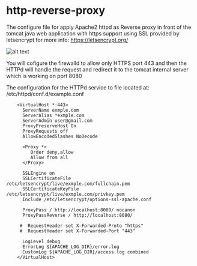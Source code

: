 # http-reverse-proxy

The configure file for apply Apache2 httpd as Reverse proxy in front of the tomcat java web application with https support using SSL provided by letsencrypt for more info: https://letsencrypt.org/

![alt text](https://letsencrypt.org/images/le-logo-twitter.png)

You will cofigure the firewalld to allow only HTTPS port 443 and then the HTTPd will handle the request and redirect it to the tomcat internal server which is working on port 8080

The configuration for the HTTPd service to file located at: /etc/httpd/conf.d/example.conf


        <VirtualHost *:443>
          ServerName exmple.com
          ServerAlias *exmple.com
          ServerAdmin user@gmail.com
          ProxyPreserveHost On
          ProxyRequests off
          AllowEncodedSlashes NoDecode

          <Proxy *>
             Order deny,allow
             Allow from all 
          </Proxy>

          SSLEngine on
          SSLCertificateFile /etc/letsencrypt/live/exmple.com/fullchain.pem
          SSLCertificateKeyFile /etc/letsencrypt/live/exmple.com/privkey.pem
          Include /etc/letsencrypt/options-ssl-apache.conf

          ProxyPass / http://localhost:8080/ nocanon
          ProxyPassReverse / http://localhost:8080/

         #	RequestHeader set X-Forwarded-Proto "https"
         #	RequestHeader set X-Forwarded-Port "443"

          LogLevel debug
          ErrorLog ${APACHE_LOG_DIR}/error.log
          CustomLog ${APACHE_LOG_DIR}/access.log combined
        </VirtualHost>
        
